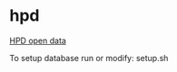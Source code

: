# hpd

[HPD open data](http://www1.nyc.gov/site/hpd/about/open-data.page)


To setup database run or modify: setup.sh

